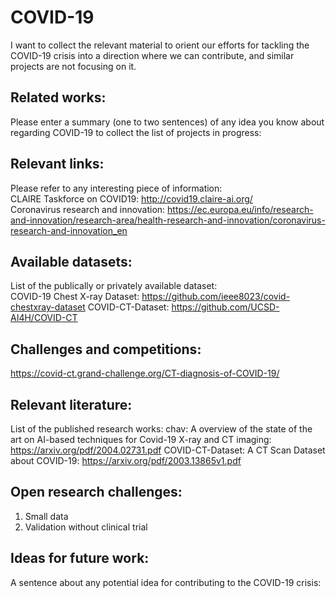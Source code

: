 # COVID-19
I want to collect the relevant material to orient our efforts for tackling the COVID-19 crisis into a direction where we can contribute, and similar projects are not focusing on it.

## Related works:
Please enter a summary (one to two sentences) of any idea you know about regarding COVID-19 to collect the list of projects in progress:  

## Relevant links:
Please refer to any interesting piece of information:  
CLAIRE Taskforce on COVID19: http://covid19.claire-ai.org/  
Coronavirus research and innovation: https://ec.europa.eu/info/research-and-innovation/research-area/health-research-and-innovation/coronavirus-research-and-innovation_en

## Available datasets:
List of the publically or privately available dataset:  
COVID-19 Chest X-ray Dataset: https://github.com/ieee8023/covid-chestxray-dataset
COVID-CT-Dataset: https://github.com/UCSD-AI4H/COVID-CT

## Challenges and competitions:
https://covid-ct.grand-challenge.org/CT-diagnosis-of-COVID-19/

## Relevant literature:
List of the published research works:
chav: A overview of the state of the art on AI-based techniques for Covid-19 X-ray and CT imaging: https://arxiv.org/pdf/2004.02731.pdf
COVID-CT-Dataset: A CT Scan Dataset about COVID-19: https://arxiv.org/pdf/2003.13865v1.pdf

## Open research challenges:
1) Small data 
2) Validation without clinical trial

## Ideas for future work:
A sentence about any potential idea for contributing to the COVID-19 crisis:
